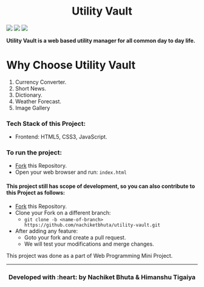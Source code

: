 <h1 align="center">Utility Vault</h1>

[![](https://img.shields.io/badge/Made_with-JavaScript-red?style=for-the-badge&logo=javascript)]("Javascript")
[![](https://img.shields.io/badge/Made_with-css3-red?style=for-the-badge&logo=css3)]("CSS3")
[![](https://img.shields.io/badge/Made_with-html5-red?style=for-the-badge&logo=html5)]("HTML5")


**Utility Vault is a web based utility manager for all common day to day life.**

# Why Choose Utility Vault

1. Currency Converter.
2. Short News.
3. Dictionary.
4. Weather Forecast.
5. Image Gallery

### Tech Stack of this Project:

* Frontend: HTML5, CSS3, JavaScript.

### To run the project:

* [Fork](https://github.com/nachiketbhuta/utility-vault) this Repository.
* Open your web browser and run: `index.html`


#### This project still has scope of development, so you can also contribute to this Project as follows:
* [Fork](https://github.com/nachiketbhuta/utility-vault) this Repository.
* Clone your Fork on a different branch:
	* `git clone -b <name-of-branch> https://github.com/nachiketbhuta/utility-vault.git`
* After adding any feature:
	* Goto your fork and create a pull request.
	* We will test your modifications and merge changes.

This project was done as a part of Web Programming Mini Project.

---
<h3 align="center"><b>Developed with :heart: by Nachiket Bhuta & Himanshu Tigaiya</b></h1>
